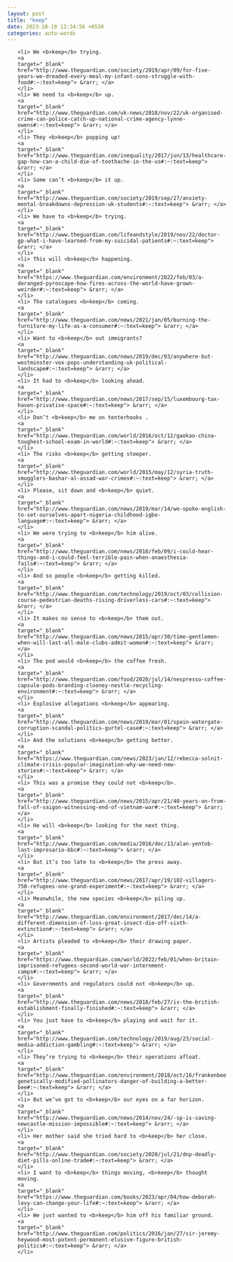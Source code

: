 ```yaml
---
layout: post
title: "keep"
date: 2023-10-10 12:34:56 +0530
categories: auto-words
---
```

<ol>

    <li> We <b>keep</b> trying.
    <a 
    target="_blank" 
    href="http://www.theguardian.com/society/2019/apr/09/for-five-years-we-dreaded-every-meal-my-infant-sons-struggle-with-food#:~:text=keep"> &rarr; </a>
    </li>
    <li> We need to <b>keep</b> up.
    <a 
    target="_blank" 
    href="http://www.theguardian.com/uk-news/2018/nov/22/uk-organised-crime-can-police-catch-up-national-crime-agency-lynne-owens#:~:text=keep"> &rarr; </a>
    </li>
    <li> They <b>keep</b> popping up!
    <a 
    target="_blank" 
    href="http://www.theguardian.com/inequality/2017/jun/13/healthcare-gap-how-can-a-child-die-of-toothache-in-the-us#:~:text=keep"> &rarr; </a>
    </li>
    <li> Some can’t <b>keep</b> it up.
    <a 
    target="_blank" 
    href="http://www.theguardian.com/society/2019/sep/27/anxiety-mental-breakdowns-depression-uk-students#:~:text=keep"> &rarr; </a>
    </li>
    <li> We have to <b>keep</b> trying.
    <a 
    target="_blank" 
    href="http://www.theguardian.com/lifeandstyle/2019/nov/22/doctor-gp-what-i-have-learned-from-my-suicidal-patients#:~:text=keep"> &rarr; </a>
    </li>
    <li> This will <b>keep</b> happening.
    <a 
    target="_blank" 
    href="https://www.theguardian.com/environment/2022/feb/03/a-deranged-pyroscape-how-fires-across-the-world-have-grown-weirder#:~:text=keep"> &rarr; </a>
    </li>
    <li> The catalogues <b>keep</b> coming.
    <a 
    target="_blank" 
    href="http://www.theguardian.com/news/2021/jan/05/burning-the-furniture-my-life-as-a-consumer#:~:text=keep"> &rarr; </a>
    </li>
    <li> Want to <b>keep</b> out immigrants?
    <a 
    target="_blank" 
    href="http://www.theguardian.com/news/2019/dec/03/anywhere-but-westminster-vox-pops-understanding-uk-political-landscape#:~:text=keep"> &rarr; </a>
    </li>
    <li> It had to <b>keep</b> looking ahead.
    <a 
    target="_blank" 
    href="http://www.theguardian.com/news/2017/sep/15/luxembourg-tax-haven-privatise-space#:~:text=keep"> &rarr; </a>
    </li>
    <li> Don’t <b>keep</b> me on tenterhooks .
    <a 
    target="_blank" 
    href="http://www.theguardian.com/world/2016/oct/12/gaokao-china-toughest-school-exam-in-world#:~:text=keep"> &rarr; </a>
    </li>
    <li> The risks <b>keep</b> getting steeper.
    <a 
    target="_blank" 
    href="http://www.theguardian.com/world/2015/may/12/syria-truth-smugglers-bashar-al-assad-war-crimes#:~:text=keep"> &rarr; </a>
    </li>
    <li> Please, sit down and <b>keep</b> quiet.
    <a 
    target="_blank" 
    href="http://www.theguardian.com/news/2019/mar/14/we-spoke-english-to-set-ourselves-apart-nigeria-childhood-igbo-language#:~:text=keep"> &rarr; </a>
    </li>
    <li> We were trying to <b>keep</b> him alive.
    <a 
    target="_blank" 
    href="http://www.theguardian.com/news/2018/feb/09/i-could-hear-things-and-i-could-feel-terrible-pain-when-anaesthesia-fails#:~:text=keep"> &rarr; </a>
    </li>
    <li> And so people <b>keep</b> getting killed.
    <a 
    target="_blank" 
    href="http://www.theguardian.com/technology/2019/oct/03/collision-course-pedestrian-deaths-rising-driverless-cars#:~:text=keep"> &rarr; </a>
    </li>
    <li> It makes no sense to <b>keep</b> them out.
    <a 
    target="_blank" 
    href="http://www.theguardian.com/news/2015/apr/30/time-gentlemen-when-will-last-all-male-clubs-admit-women#:~:text=keep"> &rarr; </a>
    </li>
    <li> The pod would <b>keep</b> the coffee fresh.
    <a 
    target="_blank" 
    href="http://www.theguardian.com/food/2020/jul/14/nespresso-coffee-capsule-pods-branding-clooney-nestle-recycling-environment#:~:text=keep"> &rarr; </a>
    </li>
    <li> Explosive allegations <b>keep</b> appearing.
    <a 
    target="_blank" 
    href="http://www.theguardian.com/news/2019/mar/01/spain-watergate-corruption-scandal-politics-gurtel-case#:~:text=keep"> &rarr; </a>
    </li>
    <li> And the solutions <b>keep</b> getting better.
    <a 
    target="_blank" 
    href="https://www.theguardian.com/news/2023/jan/12/rebecca-solnit-climate-crisis-popular-imagination-why-we-need-new-stories#:~:text=keep"> &rarr; </a>
    </li>
    <li> This was a promise they could not <b>keep</b>.
    <a 
    target="_blank" 
    href="http://www.theguardian.com/news/2015/apr/21/40-years-on-from-fall-of-saigon-witnessing-end-of-vietnam-war#:~:text=keep"> &rarr; </a>
    </li>
    <li> He will <b>keep</b> looking for the next thing.
    <a 
    target="_blank" 
    href="http://www.theguardian.com/media/2016/dec/13/alan-yentob-last-impresario-bbc#:~:text=keep"> &rarr; </a>
    </li>
    <li> But it’s too late to <b>keep</b> the press away.
    <a 
    target="_blank" 
    href="http://www.theguardian.com/news/2017/apr/19/102-villagers-750-refugees-one-grand-experiment#:~:text=keep"> &rarr; </a>
    </li>
    <li> Meanwhile, the new species <b>keep</b> piling up.
    <a 
    target="_blank" 
    href="http://www.theguardian.com/environment/2017/dec/14/a-different-dimension-of-loss-great-insect-die-off-sixth-extinction#:~:text=keep"> &rarr; </a>
    </li>
    <li> Artists pleaded to <b>keep</b> their drawing paper.
    <a 
    target="_blank" 
    href="https://www.theguardian.com/world/2022/feb/01/when-britain-imprisoned-refugees-second-world-war-internment-camps#:~:text=keep"> &rarr; </a>
    </li>
    <li> Governments and regulators could not <b>keep</b> up.
    <a 
    target="_blank" 
    href="http://www.theguardian.com/news/2018/feb/27/is-the-british-establishment-finally-finished#:~:text=keep"> &rarr; </a>
    </li>
    <li> You just have to <b>keep</b> playing and wait for it.
    <a 
    target="_blank" 
    href="http://www.theguardian.com/technology/2019/aug/23/social-media-addiction-gambling#:~:text=keep"> &rarr; </a>
    </li>
    <li> They’re trying to <b>keep</b> their operations afloat.
    <a 
    target="_blank" 
    href="http://www.theguardian.com/environment/2018/oct/16/frankenbees-genetically-modified-pollinators-danger-of-building-a-better-bee#:~:text=keep"> &rarr; </a>
    </li>
    <li> But we’ve got to <b>keep</b> our eyes on a far horizon.
    <a 
    target="_blank" 
    href="http://www.theguardian.com/news/2014/nov/24/-sp-is-saving-newcastle-mission-impossible#:~:text=keep"> &rarr; </a>
    </li>
    <li> Her mother said she tried hard to <b>keep</b> her close.
    <a 
    target="_blank" 
    href="http://www.theguardian.com/society/2020/jul/21/dnp-deadly-diet-pills-online-trade#:~:text=keep"> &rarr; </a>
    </li>
    <li> I want to <b>keep</b> things moving, <b>keep</b> thought moving.
    <a 
    target="_blank" 
    href="https://www.theguardian.com/books/2023/apr/04/how-deborah-levy-can-change-your-life#:~:text=keep"> &rarr; </a>
    </li>
    <li> We just wanted to <b>keep</b> him off his familiar ground.
    <a 
    target="_blank" 
    href="http://www.theguardian.com/politics/2016/jan/27/sir-jeremy-heywood-most-potent-permanent-elusive-figure-british-politics#:~:text=keep"> &rarr; </a>
    </li>